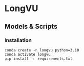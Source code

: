 # LongVU

## Models & Scripts

### Installation
```
conda create -n longvu python=3.10
conda activate longvu
pip install -r requirements.txt
```
